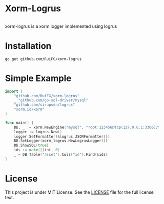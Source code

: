 # Xorm-Logrus
######
xorm-logrus is a xorm logger implemented using logrus
# Installation
```shell script
go get github.com/RuiFG/xorm-logrus
```
# Simple Example
```go
import (
	"github.com/RuiFG/xorm-logrus"
	_ "github.com/go-sql-driver/mysql"
	"github.com/sirupsen/logrus"
	"xorm.io/xorm"
)

func main() {
	DB, _ := xorm.NewEngine("mysql", "root:123456@tcp(127.0.0.1:3306)/test?charset=utf8&parseTime=True&loc=Asia%2FShanghai")
	logger := logrus.New()
	logger.SetFormatter(&logrus.JSONFormatter{})
	DB.SetLogger(xorm_logrus.NewLogrusLogger())
	DB.ShowSQL(true)
	ids := make([]int, 0)
	_ = DB.Table("asset").Cols("id").Find(&ids)
}
```

# License
This project is under MIT License. See the [LICENSE](LICENSE) file for the full license text.
